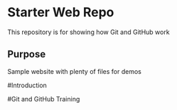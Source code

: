 # Starter Web Repo

This repository is for showing how Git and GitHub work

## Purpose

Sample website with plenty of files for demos


#Introduction


#Git and GitHub Training